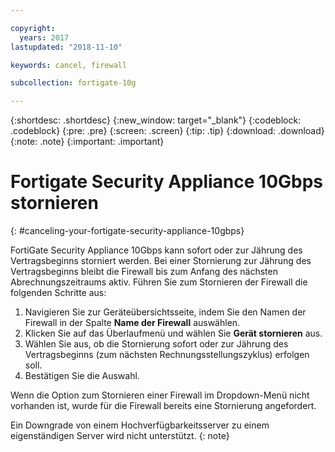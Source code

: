 ```yaml
---

copyright:
  years: 2017
lastupdated: "2018-11-10"

keywords: cancel, firewall

subcollection: fortigate-10g

---
```


{:shortdesc: .shortdesc}
{:new_window: target="_blank"}
{:codeblock: .codeblock}
{:pre: .pre}
{:screen: .screen}
{:tip: .tip}
{:download: .download}
{:note: .note}
{:important: .important}

# Fortigate Security Appliance 10Gbps stornieren
{: #canceling-your-fortigate-security-appliance-10gbps}

FortiGate Security Appliance 10Gbps kann sofort oder zur Jährung des Vertragsbeginns storniert werden. Bei einer Stornierung zur Jährung des Vertragsbeginns bleibt die Firewall bis zum Anfang des nächsten Abrechnungszeitraums aktiv. Führen Sie zum Stornieren der Firewall die folgenden Schritte aus:

1. Navigieren Sie zur Geräteübersichtsseite, indem Sie den Namen der Firewall in der Spalte **Name der Firewall** auswählen.
2. Klicken Sie auf das Überlaufmenü und wählen Sie **Gerät stornieren** aus.
3. Wählen Sie aus, ob die Stornierung sofort oder zur Jährung des Vertragsbeginns (zum nächsten Rechnungsstellungszyklus) erfolgen soll.
4. Bestätigen Sie die Auswahl.

Wenn die Option zum Stornieren einer Firewall im Dropdown-Menü nicht vorhanden ist, wurde für die Firewall bereits eine Stornierung angefordert. 

Ein Downgrade von einem Hochverfügbarkeitsserver zu einem eigenständigen Server wird nicht unterstützt.
{: note}
